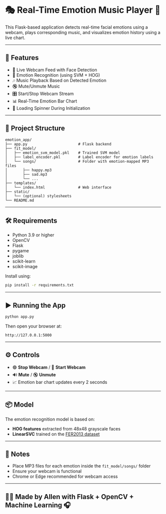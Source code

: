 
# 🎭 Real-Time Emotion Music Player 🎵

This Flask-based application detects real-time facial emotions using a webcam, plays corresponding music, and visualizes emotion history using a live chart.

---

## 🚀 Features

- 🎥 Live Webcam Feed with Face Detection
- 🧠 Emotion Recognition (using SVM + HOG)
- 🎶 Music Playback Based on Detected Emotion
- 🔇 Mute/Unmute Music
- 🎛️ Start/Stop Webcam Stream
- 📊 Real-Time Emotion Bar Chart
- 🧊 Loading Spinner During Initialization

---

## 📂 Project Structure

```
emotion_app/
├── app.py                       # Flask backend
├── fit_model/
│   ├── emotion_svm_model.pkl    # Trained SVM model
│   ├── label_encoder.pkl        # Label encoder for emotion labels
│   └── songs/                   # Folder with emotion-mapped MP3 files
│       ├── happy.mp3
│       ├── sad.mp3
│       └── ...
├── templates/
│   └── index.html               # Web interface
├── static/
│   └── (optional) stylesheets
└── README.md
```

---

## 🛠️ Requirements

- Python 3.9 or higher
- OpenCV
- Flask
- pygame
- joblib
- scikit-learn
- scikit-image

Install using:

```bash
pip install -r requirements.txt
```

---

## ▶️ Running the App

```bash
python app.py
```

Then open your browser at:

```
http://127.0.0.1:5000
```

---

## ⚙️ Controls

- 🟢 **Stop Webcam** / 🔴 **Start Webcam**
- 🔊 **Mute** / 🔇 **Unmute**
- 📈 Emotion bar chart updates every 2 seconds

---

## 📦 Model

The emotion recognition model is based on:

- **HOG features** extracted from 48x48 grayscale faces
- **LinearSVC** trained on the [FER2013 dataset](https://www.kaggle.com/datasets/msambare/fer2013)

---

## 📌 Notes

- Place MP3 files for each emotion inside the `fit_model/songs/` folder
- Ensure your webcam is functional
- Chrome or Edge recommended for webcam access

---

## 👨‍💻 Made by Allen with Flask + OpenCV + Machine Learning 🎧
